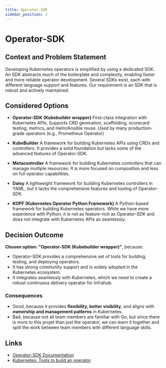 ```yaml
---
title: Operator-SDK
sidebar_position: 3
---
```


# Operator-SDK

## Context and Problem Statement

Developing Kubernetes operators is simplified by using a dedicated SDK. An SDK abstracts much of the boilerplate and complexity, enabling faster and more reliable operator development. Several SDKs exist, each with different language support and features. Our requirement is an SDK that is robust and actively maintained.

## Considered Options

* **Operator-SDK (Kubebuilder wrapper)**
  First-class integration with Kubernetes APIs, Supports CRD generation, scaffolding, scorecard testing, metrics, and Helm/Ansible reuse. Used by many production-grade operators (e.g., Prometheus Operator)

* **KubeBuilder**
    A framework for building Kubernetes APIs using CRDs and controllers. It provides a solid foundation but lacks some of the advanced features of Operator-SDK.

* **Metacontroller**
    A framework for building Kubernetes controllers that can manage multiple resources. It is more focused on composition and less on full operator capabilities.

* **Daisy**
    A lightweight framework for building Kubernetes controllers in YAML, but it lacks the comprehensive features and tooling of Operator-SDK.

* **KOPF (Kubernetes Operator Python Framework)**
    A Python-based framework for building Kubernetes operators. While we have more experience with Python, it is not as feature-rich as Operator-SDK and does not integrate with Kubernetes APIs as seamlessly.

## Decision Outcome

**Chosen option: "Operator-SDK (Kubebuilder wrapper)"**, because:
- Operator-SDK provides a comprehensive set of tools for building, testing, and deploying operators.
- It has strong community support and is widely adopted in the Kubernetes ecosystem.
- It integrates seamlessly with Kubernetes, which we need to create a robust continuous delivery operator for Infrahub.

### Consequences

* Good, because it provides **flexibility, better visibility**, and aligns with **ownership and management patterns** in Kubernetes.
* Bad, because not all team members are familiar with Go, but since there is more to this projet than just the operator, we can learn it together and split the work between team members with different language skills.

## Links

- [Operator-SDK Documentation](https://sdk.operatorframework.io/)
- [Kubernetes: Tools to build an operator](https://kubernetes.io/docs/concepts/extend-kubernetes/operator/)
